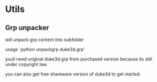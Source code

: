 # Utils
## Grp unpacker
will unpack grp content into subfolder

usage `python unpackgrp duke3d.grp'

youll need original duke3d.grp from purchased version because its still under copyright law.

you can also get free shareware version of duke3d to get started.